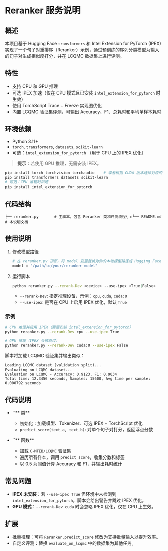 # Reranker 服务说明

## 概述

本项目基于 Hugging Face `transformers` 和 Intel Extension for PyTorch (IPEX) 实现了一个句子对重排序（Reranker）示例，通过预训练的序列分类模型为输入的句子对生成相似度打分，并在 LCQMC 数据集上进行评测。

## 特性

* 支持 CPU 和 GPU 推理
* 可选 IPEX 加速（仅在 CPU 模式且已安装 `intel_extension_for_pytorch` 时生效）
* 使用 TorchScript Trace + Freeze 实现图优化
* 内置 LCQMC 验证集评测，可输出 Accuracy、F1、总耗时和平均单样本耗时

## 环境依赖

* Python 3.11+
* `torch`, `transformers`, `datasets`, `scikit-learn`
* 可选：`intel_extension_for_pytorch` （用于 CPU 上的 IPEX 优化）

> **提示**：若使用 GPU 推理，无需安装 IPEX。

```bash
pip install torch torchvision torchaudio    # 或者根据 CUDA 版本选择对应的 PyTorch 发行版
pip install transformers datasets scikit-learn
# 可选：CPU 推理时加速
pip install intel_extension_for_pytorch
```

## 代码结构

```text
├── reranker.py       # 主脚本，包含 Reranker 类和评测流程\ n└── README.md        # 本说明文档
```

## 使用说明

1. 修改模型路径

   ```python
   # 在 reranker.py 顶部，将 model 变量替换为你的本地模型路径或 Hugging Face repo
   model = "/path/to/your/reranker-model"
   ```

2. 运行脚本

   ```bash
   python reranker.py --rerank-Dev <device> --use-ipex <True|False>
   ```

   * `--rerank-Dev`: 指定推理设备，示例：`cpu`, `cuda`, `cuda:0`
   * `--use-ipex`: 是否在 CPU 上启用 IPEX 优化，默认 `True`

### 示例

```bash
# CPU 推理并启用 IPEX（需要安装 intel_extension_for_pytorch）
python reranker.py --rerank-Dev cpu --use-ipex True

# GPU 推理（IPEX 会被跳过）
python reranker.py --rerank-Dev cuda:0 --use-ipex False
```

脚本将加载 LCQMC 验证集并输出类似：

```
Loading LCQMC dataset (validation split)...
Evaluating on LCQMC dataset...
Evaluation on LCQMC - Accuracy: 0.9123, F1: 0.9034
Total time: 12.3456 seconds, Samples: 15600, Avg time per sample: 0.000792 seconds
```

## 代码说明

* \`\`\*\* 类\*\*

  * 初始化：加载模型、Tokenizer、可选 IPEX + TorchScript 优化
  * `predict_score(text_a, text_b)`: 对单个句子对打分，返回浮点分数
* \`\`\*\* 函数\*\*

  * 加载 `C-MTEB/LCQMC` 验证集
  * 遍历所有样本，调用 `predict_score`，收集分数和标签
  * 以 0.5 为阈值计算 Accuracy 和 F1，并输出耗时统计

## 常见问题

* **IPEX 未安装**：若 `--use-ipex True` 但环境中未检测到 `intel_extension_for_pytorch`，脚本会给出警告并跳过 IPEX 优化。
* **GPU 模式**：`--rerank-Dev cuda` 时会忽略 IPEX 优化，仅在 CPU 上生效。

## 扩展

* 批量推理：可将 `Reranker.predict_score` 修改为支持批量输入以提升效率。
* 自定义评测：替换 `evaluate_on_lcqmc` 中的数据集为其他任务。

